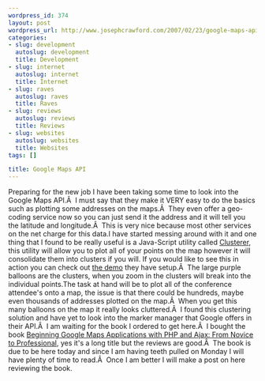 ```yaml
--- 
wordpress_id: 374
layout: post
wordpress_url: http://www.josephcrawford.com/2007/02/23/google-maps-api/
categories: 
- slug: development
  autoslug: development
  title: Development
- slug: internet
  autoslug: internet
  title: Internet
- slug: raves
  autoslug: raves
  title: Raves
- slug: reviews
  autoslug: reviews
  title: Reviews
- slug: websites
  autoslug: websites
  title: Websites
tags: []

title: Google Maps API
---
```

Preparing for the new job I have been taking some time to look into the Google Maps API.Â  I must say that they make it VERY easy to do the basics such as plotting some addresses on the maps.Â  They even offer a geo-coding service now so you can just send it the address and it will tell you the latitude and longitude.Â  This is very nice because most other services on the net charge for this data.I have started messing around with it and one thing that I found to be really useful is a Java-Script utility called [Clusterer](http://www.acme.com/javascript/#Clusterer), this utility will allow you to plot all of your points on the map however it will consolidate them into clusters if you will. If you would like to see this in action you can check out [the demo](http://www.acme.com/jef/hotsprings/) they have setup.Â  The large purple balloons are the clusters, when you zoom in the clusters will break into the individual points.The task at hand will be to plot all of the conference attendee's onto a map, the issue is that there could be hundreds, maybe even thousands of addresses plotted on the map.Â  When you get this many balloons on the map it really looks cluttered.Â  I found this clustering solution and have yet to look into the marker manager that Google offers in their API.Â  I am waiting for the book I ordered to get here.Â  I bought the book [Beginning Google Maps Applications with PHP and Ajax: From Novice to Professional](http://www.amazon.com/gp/product/1590597079/103-3144386-0530268), yes it's a long title but the reviews are good.Â  The book is due to be here today and since I am having teeth pulled on Monday I will have plenty of time to read.Â  Once I am better I will make a post on here reviewing the book.
